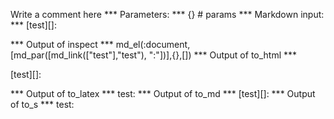 Write a comment here
*** Parameters: ***
{} # params 
*** Markdown input: ***
[test][]:

*** Output of inspect ***
md_el(:document,[md_par([md_link(["test"],"test"), ":"])],{},[])
*** Output of to_html ***
<p>[test][]:</p>
*** Output of to_latex ***
test:
*** Output of to_md ***
[test][]:
*** Output of to_s ***
test:
